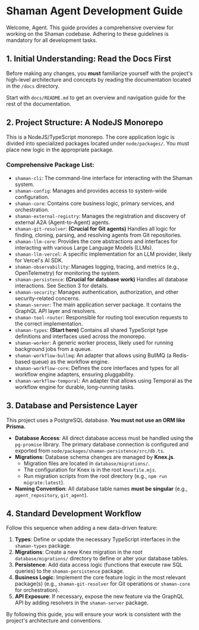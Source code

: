 # Shaman Agent Development Guide

Welcome, Agent. This guide provides a comprehensive overview for working on the Shaman codebase. Adhering to these guidelines is mandatory for all development tasks.

## 1. Initial Understanding: Read the Docs First

Before making any changes, you **must** familiarize yourself with the project's high-level architecture and concepts by reading the documentation located in the `/docs` directory.

Start with `docs/README.md` to get an overview and navigation guide for the rest of the documentation.

## 2. Project Structure: A NodeJS Monorepo

This is a NodeJS/TypeScript monorepo. The core application logic is divided into specialized packages located under `node/packages/`. You must place new logic in the appropriate package.

### Comprehensive Package List:

*   `shaman-cli`: The command-line interface for interacting with the Shaman system.
*   `shaman-config`: Manages and provides access to system-wide configuration.
*   `shaman-core`: Contains core business logic, primary services, and orchestration.
*   `shaman-external-registry`: Manages the registration and discovery of external A2A (Agent-to-Agent) agents.
*   `shaman-git-resolver`: **(Crucial for Git agents)** Handles all logic for finding, cloning, parsing, and resolving agents from Git repositories.
*   `shaman-llm-core`: Provides the core abstractions and interfaces for interacting with various Large Language Models (LLMs).
*   `shaman-llm-vercel`: A specific implementation for an LLM provider, likely for Vercel's AI SDK.
*   `shaman-observability`: Manages logging, tracing, and metrics (e.g., OpenTelemetry) for monitoring the system.
*   `shaman-persistence`: **(Crucial for database work)** Handles all database interactions. See Section 3 for details.
*   `shaman-security`: Manages authentication, authorization, and other security-related concerns.
*   `shaman-server`: The main application server package. It contains the GraphQL API layer and resolvers.
*   `shaman-tool-router`: Responsible for routing tool execution requests to the correct implementation.
*   `shaman-types`: **(Start here)** Contains all shared TypeScript type definitions and interfaces used across the monorepo.
*   `shaman-worker`: A generic worker process, likely used for running background jobs from a queue.
*   `shaman-workflow-bullmq`: An adapter that allows using BullMQ (a Redis-based queue) as the workflow engine.
*   `shaman-workflow-core`: Defines the core interfaces and types for all workflow engine adapters, ensuring pluggability.
*   `shaman-workflow-temporal`: An adapter that allows using Temporal as the workflow engine for durable, long-running tasks.

## 3. Database and Persistence Layer

This project uses a PostgreSQL database. **You must not use an ORM like Prisma.**

*   **Database Access**: All direct database access must be handled using the `pg-promise` library. The primary database connection is configured and exported from `node/packages/shaman-persistence/src/db.ts`.
*   **Migrations**: Database schema changes are managed by **Knex.js**.
    *   Migration files are located in `database/migrations/`.
    *   The configuration for Knex is in the root `knexfile.mjs`.
    *   Run migration scripts from the root directory (e.g., `npm run migrate:latest`).
*   **Naming Convention**: All database table names **must be singular** (e.g., `agent_repository`, `git_agent`).

## 4. Standard Development Workflow

Follow this sequence when adding a new data-driven feature:

1.  **Types**: Define or update the necessary TypeScript interfaces in the `shaman-types` package.
2.  **Migrations**: Create a new Knex migration in the root `database/migrations/` directory to define or alter your database tables.
3.  **Persistence**: Add data access logic (functions that execute raw SQL queries) to the `shaman-persistence` package.
4.  **Business Logic**: Implement the core feature logic in the most relevant package(s) (e.g., `shaman-git-resolver` for Git operations or `shaman-core` for orchestration).
5.  **API Exposure**: If necessary, expose the new feature via the GraphQL API by adding resolvers in the `shaman-server` package.

By following this guide, you will ensure your work is consistent with the project's architecture and conventions.